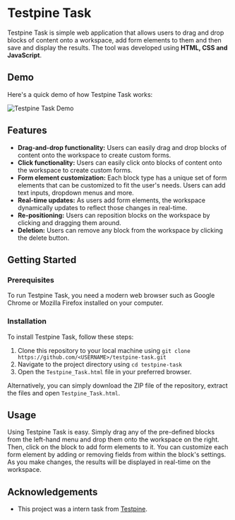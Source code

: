 # Testpine Task

Testpine Task is  simple web application that allows users to drag and drop blocks of content onto a workspace, add form elements to them and then save and display the results. The tool was developed using **HTML, CSS and JavaScript**.

## Demo

Here's a quick demo of how Testpine Task works:

![Testpine Task Demo](https://cdn.discordapp.com/attachments/793214764523585536/1097861129293803540/Testpine_task_Clipchamp_ile_yapld.gif)

## Features


* **Drag-and-drop functionality:** Users can easily drag and drop blocks of content onto the workspace to create custom forms.
* **Click functionality:** Users can easily click onto blocks of content onto the workspace to create custom forms.
* **Form element customization:** Each block type has a unique set of form elements that can be customized to fit the user's needs. Users can add text inputs, dropdown menus and more.
* **Real-time updates:** As users add form elements, the workspace dynamically updates to reflect those changes in real-time.
* **Re-positioning:** Users can reposition blocks on the workspace by clicking and dragging them around.
* **Deletion:** Users can remove any block from the workspace by clicking the delete button.

## Getting Started

### Prerequisites

To run Testpine Task, you need a modern web browser such as Google Chrome or Mozilla Firefox installed on your computer.

### Installation

To install Testpine Task, follow these steps:

1. Clone this repository to your local machine using `git clone https://github.com/<USERNAME>/testpine-task.git`
2. Navigate to the project directory using `cd testpine-task`
3. Open the `Testpine_Task.html` file in your preferred browser.

Alternatively, you can simply download the ZIP file of the repository, extract the files and open `Testpine_Task.html`.

## Usage

Using Testpine Task is easy. Simply drag any of the pre-defined blocks from the left-hand menu and drop them onto the workspace on the right. Then, click on the block to add form elements to it. You can customize each form element by adding or removing fields from within the block's settings. As you make changes, the results will be displayed in real-time on the workspace.

## Acknowledgements

* This project was a intern task from [Testpine](https://www.testpine.com).
